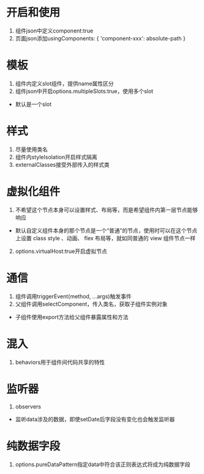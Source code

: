 # 开启和使用
1. 组件json中定义component:true
2. 页面json添加usingComponents: { 'component-xxx': absolute-path }

# 模板
1. 组件内定义slot组件，提供name属性区分
2. 组件json中开启options.multipleSlots:true，使用多个slot
  - 默认是一个slot

# 样式
1. 尽量使用类名
2. 组件内styleIsolation开启样式隔离
3. externalClasses接受外部传入的样式类

# 虚拟化组件
1. 不希望这个节点本身可以设置样式、布局等，而是希望组件内第一层节点能够响应
  - 默认自定义组件本身的那个节点是一个“普通”的节点，使用时可以在这个节点上设置 class style 、动画、 flex 布局等，就如同普通的 view 组件节点一样
2. options.virtualHost:true开启虚拟节点

# 通信
1. 组件调用triggerEvent(method, ...args)触发事件
2. 父组件调用selectComponent，传入类名，获取子组件实例对象
  - 子组件使用export方法给父组件暴露属性和方法

# 混入
1. behaviors用于组件间代码共享的特性

# 监听器
1. observers
  - 监听data涉及的数据，即使setDate后字段没有变化也会触发监听器

# 纯数据字段
1. options.pureDataPattern指定data中符合该正则表达式将成为纯数据字段